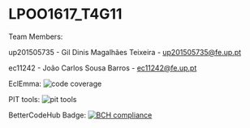 # LPOO1617_T4G11

Team Members:

up201505735 - Gil Dinis Magalhães Teixeira - up201505735@fe.up.pt

ec11242 - João Carlos Sousa Barros - ec11242@fe.up.pt

EclEmma:
![code coverage](https://cloud.githubusercontent.com/assets/25747690/24333958/8b4c1744-1259-11e7-847d-7b393315a201.png)


PIT tools:
![pit tools](https://cloud.githubusercontent.com/assets/25747690/24333957/8b4addf2-1259-11e7-8959-f30f9a3f50d2.png)


BetterCodeHub Badge:
[![BCH compliance](https://bettercodehub.com/edge/badge/JoaoBarros93/LPOO1617_T4G11)](https://bettercodehub.com/)
